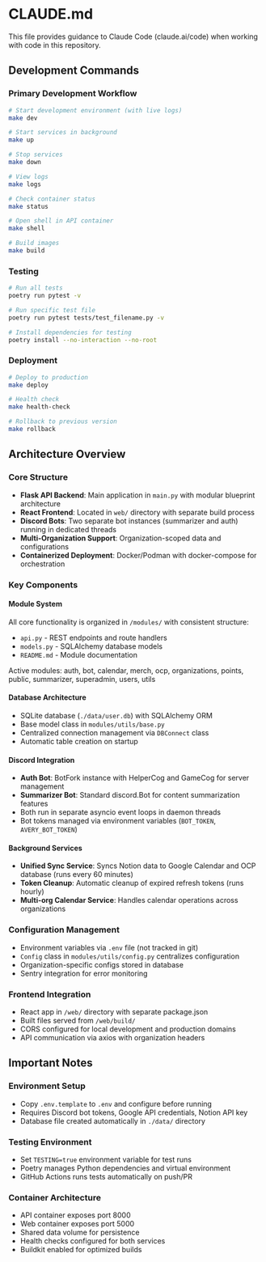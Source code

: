 # CLAUDE.md

This file provides guidance to Claude Code (claude.ai/code) when working with code in this repository.

## Development Commands

### Primary Development Workflow
```bash
# Start development environment (with live logs)
make dev

# Start services in background 
make up

# Stop services
make down

# View logs
make logs

# Check container status
make status

# Open shell in API container
make shell

# Build images
make build
```

### Testing
```bash
# Run all tests
poetry run pytest -v

# Run specific test file
poetry run pytest tests/test_filename.py -v

# Install dependencies for testing
poetry install --no-interaction --no-root
```

### Deployment
```bash
# Deploy to production
make deploy

# Health check
make health-check

# Rollback to previous version
make rollback
```

## Architecture Overview

### Core Structure
- **Flask API Backend**: Main application in `main.py` with modular blueprint architecture
- **React Frontend**: Located in `web/` directory with separate build process
- **Discord Bots**: Two separate bot instances (summarizer and auth) running in dedicated threads
- **Multi-Organization Support**: Organization-scoped data and configurations
- **Containerized Deployment**: Docker/Podman with docker-compose for orchestration

### Key Components

#### Module System
All core functionality is organized in `/modules/` with consistent structure:
- `api.py` - REST endpoints and route handlers
- `models.py` - SQLAlchemy database models  
- `README.md` - Module documentation

Active modules: auth, bot, calendar, merch, ocp, organizations, points, public, summarizer, superadmin, users, utils

#### Database Architecture
- SQLite database (`./data/user.db`) with SQLAlchemy ORM
- Base model class in `modules/utils/base.py`
- Centralized connection management via `DBConnect` class
- Automatic table creation on startup

#### Discord Integration
- **Auth Bot**: BotFork instance with HelperCog and GameCog for server management
- **Summarizer Bot**: Standard discord.Bot for content summarization features
- Both run in separate asyncio event loops in daemon threads
- Bot tokens managed via environment variables (`BOT_TOKEN`, `AVERY_BOT_TOKEN`)

#### Background Services
- **Unified Sync Service**: Syncs Notion data to Google Calendar and OCP database (runs every 60 minutes)
- **Token Cleanup**: Automatic cleanup of expired refresh tokens (runs hourly)
- **Multi-org Calendar Service**: Handles calendar operations across organizations

### Configuration Management
- Environment variables via `.env` file (not tracked in git)
- `Config` class in `modules/utils/config.py` centralizes configuration
- Organization-specific configs stored in database
- Sentry integration for error monitoring

### Frontend Integration  
- React app in `/web/` directory with separate package.json
- Built files served from `/web/build/` 
- CORS configured for local development and production domains
- API communication via axios with organization headers

## Important Notes

### Environment Setup
- Copy `.env.template` to `.env` and configure before running
- Requires Discord bot tokens, Google API credentials, Notion API key
- Database file created automatically in `./data/` directory

### Testing Environment
- Set `TESTING=true` environment variable for test runs
- Poetry manages Python dependencies and virtual environment
- GitHub Actions runs tests automatically on push/PR

### Container Architecture
- API container exposes port 8000
- Web container exposes port 5000  
- Shared data volume for persistence
- Health checks configured for both services
- Buildkit enabled for optimized builds